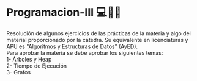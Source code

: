 # Programacion-III 💻🌳⏰
Resolución de algunos ejercicios de las prácticas de la materia y algo del material proporcionado por la cátedra. Su equivalente en licenciaturas y APU es "Algoritmos y Estructuras de Datos" (AyED). <br>
Para aprobar la materia se debe aprobar los siguientes temas:<br>
1- Árboles y Heap<br>
2- Tiempo de Ejecución<br>
3- Grafos<br>
